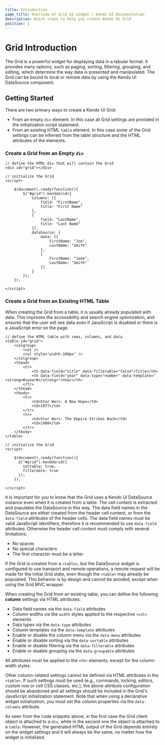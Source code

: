 ```yaml
---
title: Introduction
page_title: Overview of Grid UI widget | Kendo UI Documentation
description: Quick steps to help you create Kendo UI Grid
position: 1
---
```


# Grid Introduction

The Grid is a powerful widget for displaying data in a tabular format. It provides many options, such as paging, sorting, filtering, grouping, and editing, which determine the way data is presented and manipulated. The Grid can be bound to local or remote data by using the Kendo UI DataSource component.

## Getting Started

There are two primary ways to create a Kendo UI Grid:

* From an empty `div` element. In this case all Grid settings are provided in the initialization script statement.
* From an existing HTML `table` element. In this case some of the Grid settings can be inferred from the table structure and the HTML attributes of the elements.

### Create a Grid from an Еmpty `div`

    // define the HTML div that will contain the Grid 
    <div id="grid"></div>

    // initialize the Grid
    <script>

        $(document).ready(function(){
            $("#grid").kendoGrid({
                columns: [{
                    field: "FirstName",
                    title: "First Name"
                },
                {
                    field: "LastName",
                    title: "Last Name"
                }],
                dataSource: {
                    data: [{
                        FirstName: "Joe",
                        LastName: "Smith"
                    },
                    {
                        FirstName: "Jane",
                        LastName: "Smith"
                    }]
                }
            });
        });

    </script>

### Create a Grid from an Existing HTML Table

When creating the Grid from a table, it is usually already populated with data. This improves the accessibility and search engine optimization,
and ensures that the user will see data even if JavaScript is disabled or there is a JavaScript error on the page.

    // define the HTML table with rows, columns, and data 
    <table id="grid">
        <colgroup>
            <col />
            <col style="width:100px" />
        </colgroup>
        <thead>
            <tr>
                <th data-field="title" data-filterable="false">Title</th>
                <th data-field="year" data-type="number" data-template="<strong>#=year#</strong>">Year</th>
            </tr>
        </thead>
        <tbody>
            <tr>
                <td>Star Wars: A New Hope</td>
                <td>1977</td>
            </tr>
            <tr>
                <td>Star Wars: The Empire Strikes Back</td>
                <td>1980</td>
            </tr>
        </tbody>
    </table>

    // initialize the Grid
    <script>

        $(document).ready(function(){
          $("#grid").kendoGrid({
            sortable: true,
            filterable: true
          });
        });

    </script>

It is important for you to know that the Grid uses a Kendo UI DataSource instance even when it is created from a table. The cell content is extracted and populates the DataSource in this way.
The data field names in the DataSource are either created from the header cell content, or from the `data-field` attributes of the header cells.
The data field names must be valid JavaScript identifiers, therefore it is recommended to use `data-field` attributes. Otherwise the header cell content must comply with several limitations:

* No spaces
* No special characters
* The first character must be a letter

If the Grid is created from a `<table>`, but the DataSource widget is configured to use transport and remote operations, a remote request will be made for the initial Grid state,
even though the `<table>` may already be populated. This behavior is by design and cannot be avoided, except when using the Grid MVC wrapper.

When creating the Grid from an existing table, you can define the following **column** settings via HTML attributes:

* Data field names via the `data-field` attributes
* Column widths via the `width` styles applied to the respective `<col>` elements
* Data types via the `data-type` attributes
* Column templates via the `data-template` attributes
* Enable or disable the column menu via the `data-menu` attributes
* Enable or disable sorting via the `data-sortable` attributes
* Enable or disable filtering via the `data-filterable` attributes
* Enable or disable grouping via the `data-groupable` attributes

All attributes must be applied to the `<th>` elements, except for the column width styles.

Other column-related settings cannot be defined via HTML attributes in the `<table>`. If such settings must be used (e.g., commands, locking, editors, custom row or cell CSS classes, etc.), the above attribute configuration should be abandoned and all settings should be included in the Grid's JavaScript initialization statement. Note that when using a declarative widget initialization, you must set the column properties via the `data-columns` attribute.

As seen from the code snippets above, in the first case the Grid client object is attached to a `div`, while in the second one the object is attached to a `table`.
However, the generated HTML output of the Grid depends entirely on the widget settings and it will always be the same, no matter how the widget is initialized.
